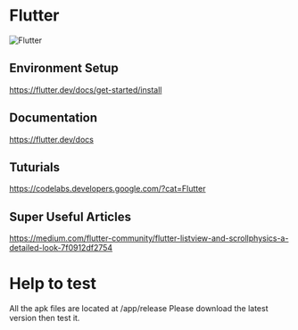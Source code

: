# Flutter

![Flutter](https://cdn-images-1.medium.com/max/1600/1*TFZQzyVAHLVXI_wNreokGA.png)

## Environment Setup

https://flutter.dev/docs/get-started/install

## Documentation

https://flutter.dev/docs

## Tuturials

https://codelabs.developers.google.com/?cat=Flutter

## Super Useful Articles

https://medium.com/flutter-community/flutter-listview-and-scrollphysics-a-detailed-look-7f0912df2754


# Help to test

All the apk files are located at /app/release
Please download the latest version then test it.

